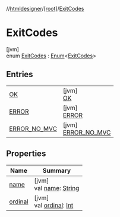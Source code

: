 //[htmldesigner](../../../index.md)/[[root]](../index.md)/[ExitCodes](index.md)

# ExitCodes

[jvm]\
enum [ExitCodes](index.md) : [Enum](https://kotlinlang.org/api/latest/jvm/stdlib/kotlin/-enum/index.html)&lt;[ExitCodes](index.md)&gt;

## Entries

| | |
|---|---|
| [OK](-o-k/index.md) | [jvm]<br>[OK](-o-k/index.md) |
| [ERROR](-e-r-r-o-r/index.md) | [jvm]<br>[ERROR](-e-r-r-o-r/index.md) |
| [ERROR_NO_MVC](-e-r-r-o-r_-n-o_-m-v-c/index.md) | [jvm]<br>[ERROR_NO_MVC](-e-r-r-o-r_-n-o_-m-v-c/index.md) |

## Properties

| Name | Summary |
|---|---|
| [name](../../com.jdngray77.htmldesigner.frontend.controls/-quad-control/-quad-control-mode/-all/index.md#-372974862%2FProperties%2F-1216412040) | [jvm]<br>val [name](../../com.jdngray77.htmldesigner.frontend.controls/-quad-control/-quad-control-mode/-all/index.md#-372974862%2FProperties%2F-1216412040): [String](https://kotlinlang.org/api/latest/jvm/stdlib/kotlin/-string/index.html) |
| [ordinal](../../com.jdngray77.htmldesigner.frontend.controls/-quad-control/-quad-control-mode/-all/index.md#-739389684%2FProperties%2F-1216412040) | [jvm]<br>val [ordinal](../../com.jdngray77.htmldesigner.frontend.controls/-quad-control/-quad-control-mode/-all/index.md#-739389684%2FProperties%2F-1216412040): [Int](https://kotlinlang.org/api/latest/jvm/stdlib/kotlin/-int/index.html) |
